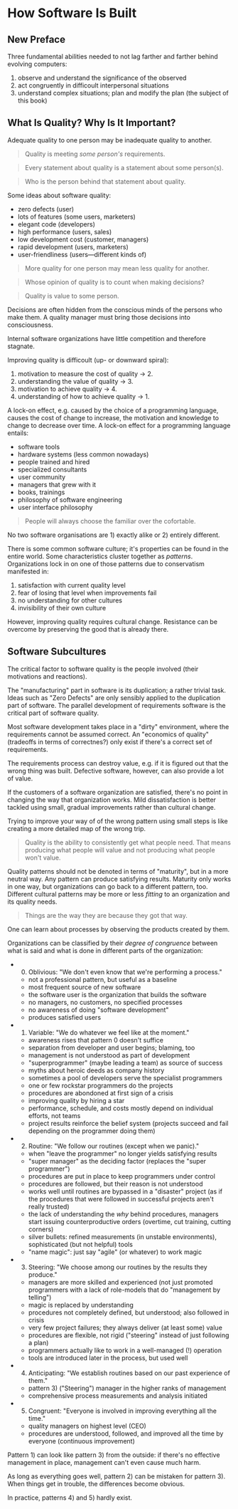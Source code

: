 # How Software Is Built

## New Preface

Three fundamental abilities needed to not lag farther and farther behind
evolving computers:

1. observe and understand the significance of the observed
2. act congruently in difficoult interpersonal situations
3. understand complex situations; plan and modify the plan (the subject of this
   book)

## What Is Quality? Why Is It Important?

Adequate quality to one person may be inadequate quality to another.

> Quality is meeting _some person's_ requirements.

> Every statement about quality is a statement about some person(s).

> Who is the person behind that statement about quality.

Some ideas about software quality:

- zero defects (user)
- lots of features (some users, marketers)
- elegant code (developers)
- high performance (users, sales)
- low development cost (customer, managers)
- rapid development (users, marketers)
- user-friendliness (users—different kinds of)

> More quality for one person may mean less quality for another.

> Whose opinion of quality is to count when making decisions?

> Quality is value to some person.

Decisions are often hidden from the conscious minds of the persons who make
them. A quality manager must bring those decisions into consciousness.

Internal software organizations have little competition and therefore stagnate.

Improving quality is difficoult (up- or downward spiral):

1. motivation to measure the cost of quality -> 2.
2. understanding the value of quality -> 3.
3. motivation to achieve quality -> 4.
4. understanding of how to achieve quality -> 1.

A lock-on effect, e.g. caused by the choice of a programming language, causes
the cost of change to increase, the motivation and knowledge to change to
decrease over time. A lock-on effect for a programming language entails:

- software tools
- hardware systems (less common nowadays)
- people trained and hired
- specialized consultants
- user community
- managers that grew with it
- books, trainings
- philosophy of software engineering
- user interface philosophy

> People will always choose the familiar over the cofortable.

No two software organisations are 1) exactly alike or 2) entirely different.

There is some common software culture; it's properties can be found in the
entire world. Some characteristics cluster together as _patterns_. Organizations
lock in on one of those patterns due to conservatism manifested in:

1. satisfaction with current quality level
2. fear of losing that level when improvements fail
3. no understanding for other cultures
4. invisibility of their own culture

However, improving quality requires cultural change. Resistance can be overcome
by preserving the good that is already there.

## Software Subcultures

The critical factor to software quality is the people involved (their
motivations and reactions).

The "manufacturing" part in software is its duplication; a rather trivial task.
Ideas such as "Zero Defects" are only sensibly applied to the duplication part
of software. The parallel development of requirements software is the critical
part of software quality.

Most software development takes place in a "dirty" environment, where the
requirements cannot be assumed correct. An "economics of quality" (tradeoffs in
terms of correctnes?) only exist if there's a correct set of requirements.

The requirements process can destroy value, e.g. if it is figured out that the
wrong thing was built. Defective software, however, can also provide a lot of
value.

If the customers of a software organization are satisfied, there's no point in
changing the way that organization works. Mild dissatisfaction is better tackled
using small, gradual improvements rather than cultural change.

Trying to improve your way of of the wrong pattern using small steps is like
creating a more detailed map of the wrong trip.

> Quality is the ability to consistently get what people need. That means
> producing what people will value and not producing what people won't value.

Quality patterns should not be denoted in terms of "maturity", but in a more
neutral way. Any pattern can produce satisfying results. Maturity only works in
one way, but organizations can go back to a different pattern, too. Different
cultural patterns may be more or less _fitting_ to an organization and its
quality needs.

> Things are the  way they are because they got that way.

One can learn about processes by observing the products created by them.

Organizations can be classified by their _degree of congruence_ between what is
said and what is done in different parts of the organization:

- 0) Oblivious: "We don't even know that we're performing a process."
    - not a professional pattern, but useful as a baseline
    - most frequent source of new software
    - the software user is the organization that builds the software
    - no managers, no customers, no specified processes
    - no awareness of doing "software development"
    - produces satisfied users
- 1) Variable: "We do whatever we feel like at the moment."
    - awareness rises that pattern 0 doesn't suffice
    - separation from developer and user begins; blaming, too
    - management is not understood as part of development
    - "superprogrammer" (maybe leading a team) as source of success
    - myths about heroic deeds as company history
    - sometimes a pool of developers serve the specialist programmers
    - one or few rockstar programmers do the projects
    - procedures are abondoned at first sign of a crisis
    - improving quality by hiring a star
    - performance, schedule, and costs mostly depend on individual efforts, not
      teams
    - project results reinforce the belief system (projects succeed and fail
      depending on the programmer doing them)
- 2) Routine: "We follow our routines (except when we panic)."
    - when "leave the programmer" no longer yields satisfying results
    - "super manager" as the deciding factor (replaces the "super programmer")
    - procedures are put in place to keep programmers under control
    - procedures are followed, but their reason is not understood
    - works well until routines are bypassed in a "disaster" project (as if the
      procedures that were followed in successful projects aren't really trusted)
    - the lack of understanding the _why_ behind procedures, managers start
      issuing counterproductive orders (overtime, cut training, cutting corners)
    - silver bullets: refined measurements (in unstable environments),
      sophisticated (but not helpful) tools
    - "name magic": just say "agile" (or whatever) to work magic
- 3) Steering: "We choose among our routines by the results they produce."
    - managers are more skilled and experienced (not just promoted programmers
      with a lack of role-models that do "management by telling")
    - magic is replaced by understanding
    - procedures not completely defined, but understood; also followed in crisis
    - very few project failures; they always deliver (at least some) value
    - procedures are flexible, not rigid ("steering" instead of just following a
      plan)
    - programmers actually like to work in a well-managed (!) operation
    - tools are introduced later in the process, but used well
- 4) Anticipating: "We establish routines based on our past experience of them."
    - pattern 3) ("Steering") manager in the higher ranks of management
    - comprehensive process measurements and analysis initiated
- 5) Congruent: "Everyone is involved in improving everything all the time."
    - quality managers on highest level (CEO)
    - procedures are understood, followed, and improved all the time by everyone
      (continuous improvement)

Pattern 1) can look like pattern 3) from the outside: if there's no effective
management in place, management can't even cause much harm.

As long as everything goes well, pattern 2) can be mistaken for pattern 3). When
things get in trouble, the differences become obvious.

In practice, patterns 4) and 5) hardly exist.
